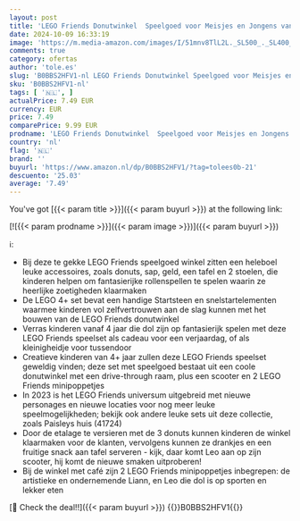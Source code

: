 ```yaml
---
layout: post
title: 'LEGO Friends Donutwinkel  Speelgoed voor Meisjes en Jongens vanaf 4 Jaar met Café  Scooter en Poppetjes van Personages Liann & Leo uit de Serie voor 2023n Cadeau voor Meisjes en Jongens 41723'
date: 2024-10-09 16:33:19
image: 'https://m.media-amazon.com/images/I/51mnv8TlL2L._SL500_._SL400_.jpg'
comments: true
category: ofertas
author: 'tole.es'
slug: 'B0BBS2HFV1-nl LEGO Friends Donutwinkel Speelgoed voor Meisjes en Jongens...'
sku: 'B0BBS2HFV1-nl'
tags: [ '🇳🇱', ]
actualPrice: 7.49 EUR
currency: EUR
price: 7.49
comparePrice: 9.99 EUR
prodname: 'LEGO Friends Donutwinkel  Speelgoed voor Meisjes en Jongens vanaf 4 Jaar met Café  Scooter en Poppetjes van Personages Liann & Leo uit de Serie voor 2023n Cadeau voor Meisjes en Jongens 41723'
country: 'nl'
flag: '🇳🇱'
brand: ''
buyurl: 'https://www.amazon.nl/dp/B0BBS2HFV1/?tag=tolees0b-21'
descuento: '25.03'
average: '7.49'
---
```


You've got [{{< param title >}}]({{< param buyurl >}}) at the following link:

[![{{< param prodname >}}]({{< param image >}})]({{< param buyurl >}})

ℹ️:

- Bij deze te gekke LEGO Friends speelgoed winkel zitten een heleboel leuke accessoires, zoals donuts, sap, geld, een tafel en 2 stoelen, die kinderen helpen om fantasierijke rollenspellen te spelen waarin ze heerlijke zoetigheden klaarmaken
- De LEGO 4+ set bevat een handige Startsteen en snelstartelementen waarmee kinderen vol zelfvertrouwen aan de slag kunnen met het bouwen van de LEGO Friends donutwinkel
- Verras kinderen vanaf 4 jaar die dol zijn op fantasierijk spelen met deze LEGO Friends speelset als cadeau voor een verjaardag, of als kleinigheidje voor tussendoor
- Creatieve kinderen van 4+ jaar zullen deze LEGO Friends speelset geweldig vinden; deze set met speelgoed bestaat uit een coole donutwinkel met een drive-through raam, plus een scooter en 2 LEGO Friends minipoppetjes
- In 2023 is het LEGO Friends universum uitgebreid met nieuwe personages en nieuwe locaties voor nog meer leuke speelmogelijkheden; bekijk ook andere leuke sets uit deze collectie, zoals Paisleys huis (41724)
- Door de etalage te versieren met de 3 donuts kunnen kinderen de winkel klaarmaken voor de klanten, vervolgens kunnen ze drankjes en een fruitige snack aan tafel serveren - kijk, daar komt Leo aan op zijn scooter, hij komt de nieuwe smaken uitproberen!
- Bij de winkel met café zijn 2 LEGO Friends minipoppetjes inbegrepen: de artistieke en ondernemende Liann, en Leo die dol is op sporten en lekker eten

[🛒 Check the deal!!]({{< param buyurl >}})
{{<world>}}B0BBS2HFV1{{</world>}}
